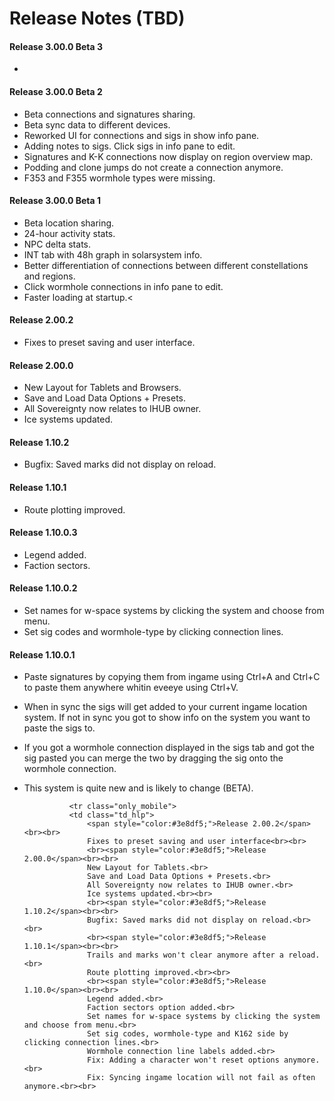 # Release Notes (TBD)
#### Release 3.00.0 Beta 3 
- 

#### Release 3.00.0 Beta 2  
- Beta connections and signatures sharing.
- Beta sync data to different devices.
- Reworked UI for connections and sigs in show info pane.
- Adding notes to sigs. Click sigs in info pane to edit.
- Signatures and K-K connections now display on region overview map.
- Podding and clone jumps do not create a connection anymore.
- F353 and F355 wormhole types were missing.

#### Release 3.00.0 Beta 1
- Beta location sharing.
- 24-hour activity stats.
- NPC delta stats.
- INT tab with 48h graph in solarsystem info.
- Better differentiation of connections between different constellations and regions.
- Click wormhole connections in info pane to edit.
- Faster loading at startup.<

#### Release 2.00.2
- Fixes to preset saving and user interface.
#### Release 2.00.0
- New Layout for Tablets and Browsers.
- Save and Load Data Options + Presets.
- All Sovereignty now relates to IHUB owner.
- Ice systems updated.
#### Release 1.10.2
- Bugfix: Saved marks did not display on reload.
#### Release 1.10.1
- Route plotting improved.
#### Release 1.10.0.3
-  Legend added.
- Faction sectors.
#### Release 1.10.0.2
- Set names for w-space systems by clicking the system and choose from menu.
- Set sig codes and wormhole-type by clicking connection lines.

#### Release 1.10.0.1
- Paste signatures by copying them from ingame using Ctrl+A and Ctrl+C to paste them anywhere whitin eveeye using Ctrl+V.
- When in sync the sigs will get added to your current ingame location system. If not in sync you got to show info on the system you want to paste the sigs to.
- If you got a wormhole connection displayed in the sigs tab and got the sig pasted you can merge the two by dragging the sig onto the wormhole connection.
- This system is quite new and is likely to change (BETA).
                </td></tr>
                
                <tr class="only_mobile">
                <td class="td_hlp">
                    <span style="color:#3e8df5;">Release 2.00.2</span><br><br>   
                    Fixes to preset saving and user interface<br><br>
                    <br><span style="color:#3e8df5;">Release 2.00.0</span><br><br>   
                    New Layout for Tablets.<br>
                    Save and Load Data Options + Presets.<br>
                    All Sovereignty now relates to IHUB owner.<br>
                    Ice systems updated.<br><br>
                    <br><span style="color:#3e8df5;">Release 1.10.2</span><br><br>   
                    Bugfix: Saved marks did not display on reload.<br><br>
                    <br><span style="color:#3e8df5;">Release 1.10.1</span><br><br>   
                    Trails and marks won't clear anymore after a reload.<br>
                    Route plotting improved.<br><br>
                    <br><span style="color:#3e8df5;">Release 1.10.0</span><br><br>   
                    Legend added.<br>
                    Faction sectors option added.<br>
                    Set names for w-space systems by clicking the system and choose from menu.<br>
                    Set sig codes, wormhole-type and K162 side by clicking connection lines.<br>
                    Wormhole connection line labels added.<br>
                    Fix: Adding a character won't reset options anymore.<br>
                    Fix: Syncing ingame location will not fail as often anymore.<br><br>
<!--stackedit_data:
eyJoaXN0b3J5IjpbLTIxMTE4MTc0MTYsLTE5NDgyMzcxODRdfQ
==
-->
